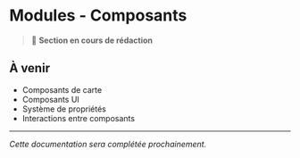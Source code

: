 # Modules - Composants

> 🚧 **Section en cours de rédaction**

## À venir

- Composants de carte
- Composants UI
- Système de propriétés
- Interactions entre composants

---

*Cette documentation sera complétée prochainement.*